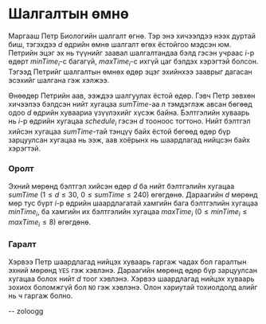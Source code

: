 Шалгалтын өмнө
==============
Маргааш Петр Биологийн шалгалт өгнө. Тэр энэ хичээлдээ нээх дуртай биш, тэгэхдээ
$d$ өдрийн өмнө шалгалт өгөх ёстойгоо мэдсэн юм. Петрийн эцэг эх нь түүнийг
заавал шалгалтандаа бэлд гэсэн учраас $i$-р өдөрт $minTime_i$-с багагүй,
$maxTime_i$-с ихгүй цаг бэлдэх хэрэгтэй болсон. Тэгээд Петрийг шалгалтын өмнөх
өдөр эцэг эхийнхээ зааврыг дагасан эсэхийг шалгана гэж хэлжээ.

Өнөөдөр Петрийн аав, ээждээ шалгуулах ёстой өдөр. Гэвч Петр зөвхөн хичээлээ
бэлдсэн нийт хугацаа $sumTime$-аа л тэмдэглэж авсан бөгөөд одоо $d$ өдрийн
хуваариа үзүүлэхийг хүсэж байна. Бэлтгэлийн хуваарь нь $i$-р өдрийн хугацаа
$schedule_i$ гэсэн $d$ тооноос тогтоно. Нийт бэлтгэл хийсэн хугацаа
$sumTime$-тай тэнцүү байх ёстой бөгөөд өдөр бүр зарцуулсан хугацаа нь ээж, аав
хоёрынх нь шаардлагад нийцсэн байх хэрэгтэй.


### Оролт
Эхний мөрөнд бэлтгэл хийсэн өдөр $d$ ба нийт бэлтгэлийн хугацаа $sumTime$ ($1 ≤
d ≤ 30$, $0 ≤ sumTime ≤ 240$) өгөгдөнө. Дараагийн $d$ мөрөнд мөр тус бүрт $i$-р
өдрийн шаардлагатай хамгийн бага бэлтгэлийн хугацаа $minTime_i$, ба хамгийн их
бэлтгэлийн хугацаа $maxTime_i$ ($0 ≤ minTime_i ≤ maxTime_i ≤ 8$) өгөгдөнө.


### Гаралт
Хэрвээ Петр шаардлагад нийцэх хуваарь гаргаж чадах бол гаралтын эхний мөрөнд
`YES` гэж хэвлэнэ. Дараагийн мөрөнд өдөр бүр зарцуулсан хугацаа болох нийт $d$
тоог хэвлэнэ. Хэрвээ шаардлагад нийцэх хуваарь зохиох боломжгүй бол `NO` гэж
хэвлэнэ. Олон хариутай тохиолдолд алийг нь ч гаргаж болно.

-- zoloogg
